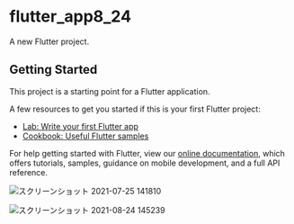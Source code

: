 # flutter_app8_24

A new Flutter project.

## Getting Started

This project is a starting point for a Flutter application.

A few resources to get you started if this is your first Flutter project:

- [Lab: Write your first Flutter app](https://flutter.dev/docs/get-started/codelab)
- [Cookbook: Useful Flutter samples](https://flutter.dev/docs/cookbook)

For help getting started with Flutter, view our
[online documentation](https://flutter.dev/docs), which offers tutorials,
samples, guidance on mobile development, and a full API reference.

![スクリーンショット 2021-07-25 141810](https://user-images.githubusercontent.com/85275288/130563593-264f4519-d72f-408b-b53f-7c0609d790ad.png)

![スクリーンショット 2021-08-24 145239](https://user-images.githubusercontent.com/85275288/130563600-1bde4498-6816-453e-b8d4-84422d1cb97b.png)

